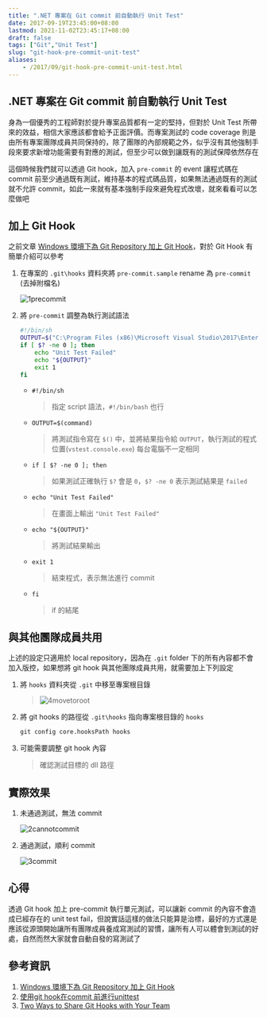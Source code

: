 ```yaml
---
title: ".NET 專案在 Git commit 前自動執行 Unit Test"
date: 2017-09-19T23:45:00+08:00
lastmod: 2021-11-02T23:45:17+08:00
draft: false
tags: ["Git","Unit Test"]
slug: "git-hook-pre-commit-unit-test"
aliases:
    - /2017/09/git-hook-pre-commit-unit-test.html
---
```

## .NET 專案在 Git commit 前自動執行 Unit Test

身為一個優秀的工程師對於提升專案品質都有一定的堅持，但對於 Unit Test 所帶來的效益，相信大家應該都會給予正面評價。而專案測試的 code coverage 則是由所有專案團隊成員共同保持的，除了團隊的內部規範之外，似乎沒有其他強制手段來要求新增功能需要有對應的測試，但至少可以做到讓既有的測試保障依然存在

這個時候我們就可以透過 Git hook，加入 `pre-commit` 的 event 讓程式碼在 commit 前至少通過既有測試，維持基本的程式碼品質，如果無法通過既有的測試就不允許 commit，如此一來就有基本強制手段來避免程式改壞，就來看看可以怎麼做吧

## 加上 Git Hook

之前文章 [Windows 環境下為 Git Repository 加上 Git Hook](/git-hook-windows)，對於 Git Hook 有簡單介紹可以參考

1. 在專案的 `.git\hooks` 資料夾將 `pre-commit.sample` rename 為 `pre-commit` (去掉附檔名)

    ![1precommit](https://user-images.githubusercontent.com/3851540/30600991-66f0f7d2-9d93-11e7-8321-35bc6e9f86ed.png)

2. 將 `pre-commit` 調整為執行測試語法

    ```bash
    #!/bin/sh
    OUTPUT=$("C:\Program Files (x86)\Microsoft Visual Studio\2017\Enterprise\Common7\IDE\CommonExtensions\Microsoft\TestWindow\vstest.console.exe" "..\ShoppingCart\ShoppingCart\bin\Debug\ShoppingCart.dll")
    if [ $? -ne 0 ]; then
        echo "Unit Test Failed"
        echo "${OUTPUT}"
        exit 1
    fi
    ```

    * `#!/bin/sh`

        > 指定 script 語法，`#!/bin/bash` 也行

    * `OUTPUT=$(command)`

        > 將測試指令寫在 `$()` 中，並將結果指令給 `OUTPUT`，執行測試的程式位置(`vstest.console.exe`) 每台電腦不一定相同

    * `if [ $? -ne 0 ]; then`

        > 如果測試正確執行 `$?` 會是 `0`，`$? -ne 0` 表示測試結果是 `failed`

    * `echo "Unit Test Failed"`

        > 在畫面上輸出 `"Unit Test Failed"`

    * `echo "${OUTPUT}"`

        > 將測試結果輸出

    * `exit 1`

        > 結束程式，表示無法進行 commit

    * `fi`

        > if 的結尾

## 與其他團隊成員共用

上述的設定只適用於 local repository，因為在 `.git` folder 下的所有內容都不會加入版控，如果想將 git hook 與其他團隊成員共用，就需要加上下列設定

1. 將 `hooks` 資料夾從 `.git` 中移至專案根目錄

    > ![4movetoroot](https://user-images.githubusercontent.com/3851540/30600994-66f85536-9d93-11e7-86f6-6be872347ced.png)

2. 將 git hooks 的路徑從 `.git\hooks` 指向專案根目錄的 `hooks`

    ```cmd
    git config core.hooksPath hooks
    ```

3. 可能需要調整 git hook 內容

    > 確認測試目標的 dll 路徑

## 實際效果

1. 未通過測試，無法 commit

    ![2cannotcommit](https://user-images.githubusercontent.com/3851540/30600993-66f8034c-9d93-11e7-8c02-42d096acc967.png)

2. 通過測試，順利 commit

    ![3commit](https://user-images.githubusercontent.com/3851540/30600992-66f212b6-9d93-11e7-91a0-465e5f3d90b8.png)

## 心得

透過 Git hook 加上 pre-commit 執行單元測試，可以讓新 commit 的內容不會造成已經存在的 unit test fail，但說實話這樣的做法只能算是治標，最好的方式還是應該從源頭開始讓所有團隊成員養成寫測試的習慣，讓所有人可以體會到測試的好處，自然而然大家就會自動自發的寫測試了

## 參考資訊

1. [Windows 環境下為 Git Repository 加上 Git Hook](/git-hook-windows)
2. [使用git hook在commit 前進行unittest](http://yodalee.blogspot.tw/2016/12/git-hook-unittest.html)
3. [Two Ways to Share Git Hooks with Your Team](https://www.viget.com/articles/two-ways-to-share-git-hooks-with-your-team)
